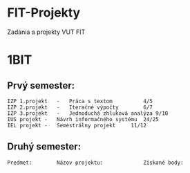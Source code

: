 # FIT-Projekty
Zadania a projekty VUT FIT

# 1BIT
Prvý semester:
-------------------------------------------------------------------------------------------------------
	IZP 1.projekt	-	Práca s textom			4/5
	IZP 2.projekt	-	Iteračné výpočty		6/7
	IZP 3.projekt	-	Jednoduchá zhluková analýza	9/10
	IUS projekt	- 	Návrh informačného systému	24/25
	IEL projekt	-	Semestrálny projekt		11/12
	
Druhý semester:	
-------------------------------------------------------------------------------------------------------
	Predmet:		Názov projektu:				Získané body:
	
